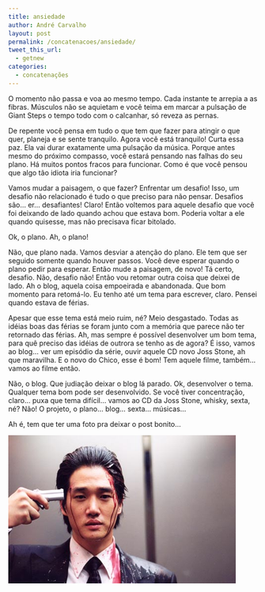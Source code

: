 ```yaml
---
title: ansiedade
author: André Carvalho
layout: post
permalink: /concatenacoes/ansiedade/
tweet_this_url:
  - getnew
categories:
  - concatenações
---
```


O momento não passa e voa ao mesmo tempo. Cada instante te arrepia a as fibras. Músculos não se aquietam e você teima em marcar a pulsação de Giant Steps o tempo todo com o calcanhar, só reveza as pernas.

De repente você pensa em tudo o que tem que fazer para atingir o que quer, planeja e se sente tranquilo. Agora você está tranquilo! Curta essa paz. Ela vai durar exatamente uma pulsação da música. Porque antes mesmo do próximo compasso, você estará pensando nas falhas do seu plano. Há muitos pontos fracos para funcionar. Como é que você pensou que algo tão idiota iria funcionar?

Vamos mudar a paisagem, o que fazer? Enfrentar um desafio! Isso, um desafio não relacionado é tudo o que preciso para não pensar. Desafios são… er… desafiantes! Claro! Então voltemos para aquele desafio que você foi deixando de lado quando achou que estava bom. Poderia voltar a ele quando quisesse, mas não precisava ficar bitolado.

Ok, o plano. Ah, o plano!

Não, que plano nada. Vamos desviar a atenção do plano. Ele tem que ser seguido somente quando houver passos. Você deve esperar quando o plano pedir para esperar. Então mude a paisagem, de novo! Tá certo, desafio. Não, desafio não! Então vou retomar outra coisa que deixei de lado. Ah o blog, aquela coisa empoeirada e abandonada. Que bom momento para retomá-lo. Eu tenho até um tema para escrever, claro. Pensei quando estava de férias.

Apesar que esse tema está meio ruim, né? Meio desgastado. Todas as idéias boas das férias se foram junto com a memória que parece não ter retornado das férias. Ah, mas sempre é possível desenvolver um bom tema, para quê preciso das idéias de outrora se tenho as de agora? É isso, vamos ao blog… ver um episódio da série, ouvir aquele CD novo Joss Stone, ah que maravilha. E o novo do Chico, esse é bom! Tem aquele filme, também… vamos ao filme então.

Não, o blog. Que judiação deixar o blog lá parado. Ok, desenvolver o tema. Qualquer tema bom pode ser desenvolvido. Se você tiver concentração, claro… puxa que tema difícil… vamos ao CD da Joss Stone, whisky, sexta, né? Não! O projeto, o plano… blog… sexta… músicas…

Ah é, tem que ter uma foto pra deixar o post bonito…

[![E agora?](/wp-content/uploads/2011/07/up-old_boy_2_lg.jpg)](/wp-content/uploads/2011/07/up-old_boy_2_lg.jpg)
